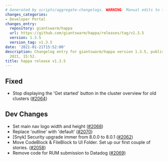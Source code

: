 ```yaml
---
# Generated by scripts/aggregate-changelogs. WARNING: Manual edits to this files will be overwritten.
changes_categories:
- Developer Portal
changes_entry:
  repository: giantswarm/happa
  url: https://github.com/giantswarm/happa/releases/tag/v1.3.5
  version: 1.3.5
  version_tag: v1.3.5
date: '2021-01-21T15:52:00'
description: Changelog entry for giantswarm/happa version 1.3.5, published on 21 January
  2021, 15:52.
title: happa release v1.3.5
---
```


## Fixed

- Stop displaying the 'Get started' button in the cluster overview for old clusters ([#2064](https://github.com/giantswarm/happa/pull/2064))

## Dev Changes

- Set main nav logo width and height ([#2068](https://github.com/giantswarm/happa/pull/2068))
- Replace 'outline' with 'default' ([#2070](https://github.com/giantswarm/happa/pull/2070))
- [Snyk] Security upgrade immer from 8.0.0 to 8.0.1 ([#2062](https://github.com/giantswarm/happa/pull/2062))
- Move CodeBlock & FileBlock to UI Folder.  Set up our first couple of stories. ([#2058](https://github.com/giantswarm/happa/pull/2058))
- Remove code for RUM submission to Datadog ([#2069](https://github.com/giantswarm/happa/pull/2069))




